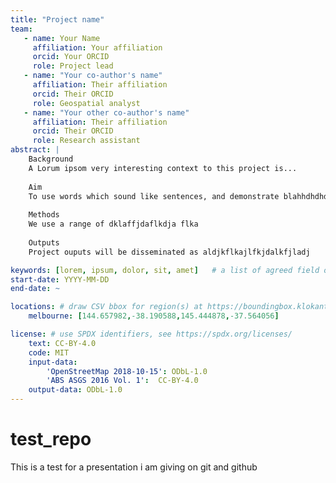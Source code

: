```yaml
--- 
title: "Project name" 
team:
   - name: Your Name
     affiliation: Your affiliation 
     orcid: Your ORCID 
     role: Project lead
   - name: "Your co-author's name" 
     affiliation: Their affiliation 
     orcid: Their ORCID 
     role: Geospatial analyst
   - name: "Your other co-author's name" 
     affiliation: Their affiliation 
     orcid: Their ORCID 
     role: Research assistant
abstract: |
    Background
    A Lorum ipsom very interesting context to this project is...
    
    Aim
    To use words which sound like sentences, and demonstrate blahhdhdhdh
    
    Methods
    We use a range of dklaffjdaflkdja flka
    
    Outputs
    Project ouputs will be disseminated as aldjkflkajlfkjdalkfjladj

keywords: [lorem, ipsum, dolor, sit, amet]   # a list of agreed field of research terms??
start-date: YYYY-MM-DD
end-date: ~

locations: # draw CSV bbox for region(s) at https://boundingbox.klokantech.com/, and place in square brackets
    melbourne: [144.657982,-38.190588,145.444878,-37.564056] 

license: # use SPDX identifiers, see https://spdx.org/licenses/
    text: CC-BY-4.0 
    code: MIT
    input-data: 
        'OpenStreetMap 2018-10-15': ODbL-1.0
        'ABS ASGS 2016 Vol. 1':  CC-BY-4.0
    output-data: ODbL-1.0
---
```


# test_repo
This is a test for a presentation i am giving on git and github
